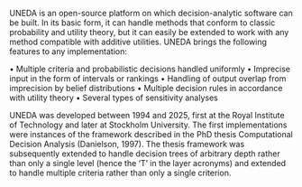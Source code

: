 UNEDA is an open-source platform on which decision-analytic software can be built. In its basic form, it can handle methods that conform to classic probability and utility theory, but it can easily be extended to work with any method compatible with additive utilities. UNEDA brings the following features to any implementation:

•	Multiple criteria and probabilistic decisions handled uniformly
•	Imprecise input in the form of intervals or rankings
•	Handling of output overlap from imprecision by belief distributions
•	Multiple decision rules in accordance with utility theory
•	Several types of sensitivity analyses

UNEDA was developed between 1994 and 2025, first at the Royal Institute of Technology and later at Stockholm University. The first implementations were instances of the framework described in the PhD thesis Computational Decision Analysis (Danielson, 1997).  The thesis framework was subsequently extended to handle decision trees of arbitrary depth rather than only a single level (hence the ‘T’ in the layer acronyms) and extended to handle multiple criteria rather than only a single criterion.

